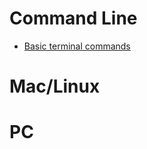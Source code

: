 # Command Line
* [Basic terminal commands](https://developer.mozilla.org/en-US/docs/Learn/Tools_and_testing/Understanding_client-side_tools/Command_line#basic_built-in_terminal_commands)

# Mac/Linux

# PC
